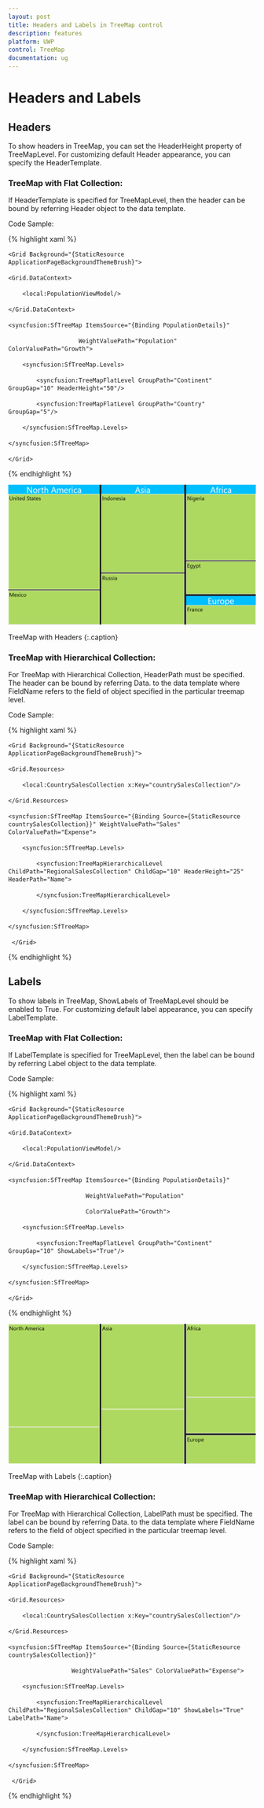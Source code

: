 ```yaml
---
layout: post
title: Headers and Labels in TreeMap control
description: features
platform: UWP
control: TreeMap
documentation: ug
---
```

# Headers and Labels

## Headers

To show headers in TreeMap, you can set the HeaderHeight property of TreeMapLevel. For customizing default Header appearance, you can specify the HeaderTemplate.

### TreeMap with Flat Collection:

If HeaderTemplate is specified for TreeMapLevel, then the header can be bound by referring Header object to the data template.

Code Sample:

{% highlight xaml %}

    <Grid Background="{StaticResource ApplicationPageBackgroundThemeBrush}">

    <Grid.DataContext>

        <local:PopulationViewModel/>

    </Grid.DataContext>

    <syncfusion:SfTreeMap ItemsSource="{Binding PopulationDetails}" 

                        WeightValuePath="Population" ColorValuePath="Growth">

        <syncfusion:SfTreeMap.Levels>

            <syncfusion:TreeMapFlatLevel GroupPath="Continent" GroupGap="10" HeaderHeight="50"/>

            <syncfusion:TreeMapFlatLevel GroupPath="Country" GroupGap="5"/>

        </syncfusion:SfTreeMap.Levels>

    </syncfusion:SfTreeMap>

    </Grid>

{% endhighlight %}

![](Features_images/Features_img14.png)



TreeMap with Headers
{:.caption}


### TreeMap with Hierarchical Collection:

For TreeMap with Hierarchical Collection, HeaderPath must be specified. The header can be bound by referring Data.<FieldName> to the data template where FieldName refers to the field of object specified in the particular treemap level.

Code Sample:



 {% highlight xaml %}



    <Grid Background="{StaticResource ApplicationPageBackgroundThemeBrush}">

    <Grid.Resources>

        <local:CountrySalesCollection x:Key="countrySalesCollection"/>

    </Grid.Resources>

    <syncfusion:SfTreeMap ItemsSource="{Binding Source={StaticResource countrySalesCollection}}" WeightValuePath="Sales" ColorValuePath="Expense">

        <syncfusion:SfTreeMap.Levels>

            <syncfusion:TreeMapHierarchicalLevel ChildPath="RegionalSalesCollection" ChildGap="10" HeaderHeight="25" HeaderPath="Name">

            </syncfusion:TreeMapHierarchicalLevel>

        </syncfusion:SfTreeMap.Levels>

    </syncfusion:SfTreeMap>

     </Grid>

{% endhighlight %}



## Labels

To show labels in TreeMap, ShowLabels of TreeMapLevel should be enabled to True. For customizing default label appearance, you can specify LabelTemplate.

### TreeMap with Flat Collection:

If LabelTemplate is specified for TreeMapLevel, then the label can be bound by referring Label object to the data template.

Code Sample:

{% highlight xaml %}

    <Grid Background="{StaticResource ApplicationPageBackgroundThemeBrush}">

    <Grid.DataContext>

        <local:PopulationViewModel/>

    </Grid.DataContext>

    <syncfusion:SfTreeMap ItemsSource="{Binding PopulationDetails}"

                          WeightValuePath="Population" 

                          ColorValuePath="Growth">

        <syncfusion:SfTreeMap.Levels>

            <syncfusion:TreeMapFlatLevel GroupPath="Continent" GroupGap="10" ShowLabels="True"/>

        </syncfusion:SfTreeMap.Levels>

    </syncfusion:SfTreeMap>

    </Grid>

{% endhighlight %}


![](Features_images/Features_img15.png)



TreeMap with Labels
{:.caption}

### TreeMap with Hierarchical Collection:

For TreeMap with Hierarchical Collection, LabelPath must be specified. The label can be bound by referring Data. <FieldName> to the data template where FieldName refers to the field of object specified in the particular treemap level.

Code Sample:

{% highlight xaml %}

    <Grid Background="{StaticResource ApplicationPageBackgroundThemeBrush}">

    <Grid.Resources>

        <local:CountrySalesCollection x:Key="countrySalesCollection"/>

    </Grid.Resources>

    <syncfusion:SfTreeMap ItemsSource="{Binding Source={StaticResource countrySalesCollection}}"

                      WeightValuePath="Sales" ColorValuePath="Expense">

        <syncfusion:SfTreeMap.Levels>

            <syncfusion:TreeMapHierarchicalLevel ChildPath="RegionalSalesCollection" ChildGap="10" ShowLabels="True" LabelPath="Name">

            </syncfusion:TreeMapHierarchicalLevel>

        </syncfusion:SfTreeMap.Levels>

    </syncfusion:SfTreeMap>

     </Grid>

{% endhighlight %}

